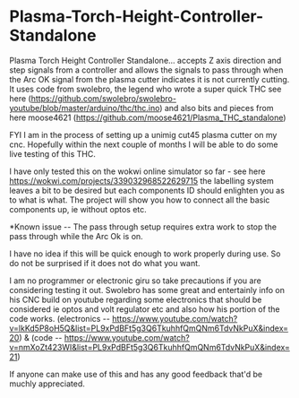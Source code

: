 # Plasma-Torch-Height-Controller-Standalone
Plasma Torch Height Controller Standalone... accepts Z axis direction and step signals from a controller and allows the signals to pass through when the Arc OK signal from the plasma cutter indicates it is not currently cutting. It uses code from swolebro, the legend who wrote a super quick THC see here (https://github.com/swolebro/swolebro-youtube/blob/master/arduino/thc/thc.ino) and also bits and pieces from here moose4621 (https://github.com/moose4621/Plasma_THC_standalone)

FYI I am in the process of setting up a unimig cut45 plasma cutter on my cnc. Hopefully within the next couple of months I will be able to do some live testing of this THC.

I have only tested this on the wokwi online simulator so far - see here https://wokwi.com/projects/339032968522629715 the labelling system leaves a bit to be desired but each components ID should enlighten you as to what is what. The project will show you how to connect all the basic components up, ie without optos etc.

*Known issue -- The pass through setup requires extra work to stop the pass through while the Arc Ok is on.

I have no idea if this will be quick enough to work properly during use. So do not be surprised if it does not do what you want. 

I am no programmer or electronic giru so take precautions if you are considering testing it out. Swolebro has some great and entertainly info on his CNC build on youtube regarding some electronics that should be considered ie optos and volt regulator etc and also how his portion of the code works. (electronics  -- https://www.youtube.com/watch?v=lkKd5P8oH5Q&list=PL9xPdBFt5g3Q6TkuhhfQmQNm6TdvNkPuX&index=20) & (code -- https://www.youtube.com/watch?v=nmXoZt423WI&list=PL9xPdBFt5g3Q6TkuhhfQmQNm6TdvNkPuX&index=21)

If anyone can make use of this and has any good feedback that'd be muchly appreciated.
